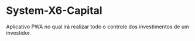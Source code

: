 # System-X6-Capital
Aplicativo PWA no qual irá realizar todo o controle dos investimentos de um investidor.
